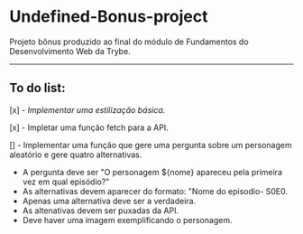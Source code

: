# Undefined-Bonus-project
Projeto bônus produzido ao final do módulo de Fundamentos do Desenvolvimento Web da Trybe.
<hr>

## To do list:

[x] - _Implementar uma estilização básica._

[x] - Impletar uma função fetch para a API.

[] - Implementar uma função que gere uma pergunta sobre um personagem aleatório e gere quatro alternativas.
- A pergunta deve ser "O personagem ${nome} apareceu pela primeira vez em qual episódio?"
- As alternativas devem aparecer do formato: "Nome do episodio- S0E0.
- Apenas uma alternativa deve ser a verdadeira.
- As altenativas devem ser puxadas da API.
- Deve haver uma imagem exemplificando o personagem.
